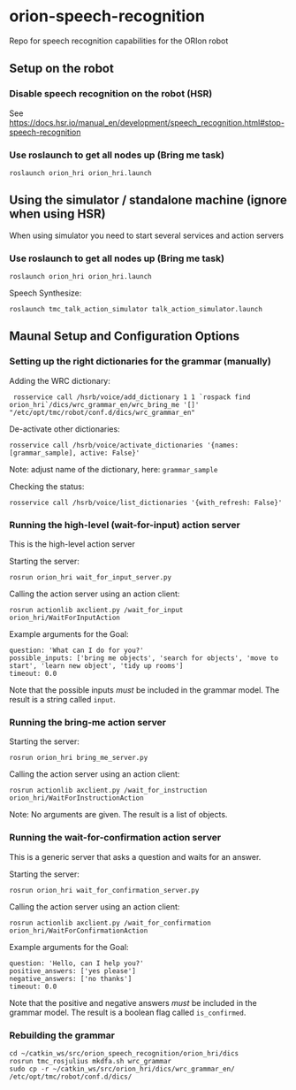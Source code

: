 # orion-speech-recognition
Repo for speech recognition capabilities for the ORIon robot

## Setup on the robot
### Disable speech recognition on the robot (HSR)

See https://docs.hsr.io/manual_en/development/speech_recognition.html#stop-speech-recognition

### Use roslaunch to get all nodes up (Bring me task)

```
roslaunch orion_hri orion_hri.launch
```

## Using the simulator / standalone machine (ignore when using HSR)

When using simulator you need to start several services and action servers

### Use roslaunch to get all nodes up (Bring me task)

```
roslaunch orion_hri orion_hri.launch
```

Speech Synthesize:
```
roslaunch tmc_talk_action_simulator talk_action_simulator.launch
```

## Maunal Setup and Configuration Options
### Setting up the right dictionaries for the grammar (manually)

Adding the WRC dictionary:
```
 rosservice call /hsrb/voice/add_dictionary 1 1 `rospack find orion_hri`/dics/wrc_grammar_en/wrc_bring_me '[]' "/etc/opt/tmc/robot/conf.d/dics/wrc_grammar_en"
```

De-activate other dictionaries:
```
rosservice call /hsrb/voice/activate_dictionaries '{names: [grammar_sample], active: False}'
```
Note: adjust name of the dictionary, here: `grammar_sample`

Checking the status:
```
rosservice call /hsrb/voice/list_dictionaries '{with_refresh: False}'
```
### Running the high-level (wait-for-input) action server

This is the high-level action server 

Starting the server:
```
rosrun orion_hri wait_for_input_server.py
```

Calling the action server using an action client:
```
rosrun actionlib axclient.py /wait_for_input orion_hri/WaitForInputAction
```
Example arguments for the Goal:
```
question: 'What can I do for you?'
possible_inputs: ['bring me objects', 'search for objects', 'move to start', 'learn new object', 'tidy up rooms']
timeout: 0.0
```
Note that the possible inputs _must_ be included in the grammar model. The result is a string called `input`.

### Running the bring-me action server

Starting the server:
```
rosrun orion_hri bring_me_server.py
```

Calling the action server using an action client:
```
rosrun actionlib axclient.py /wait_for_instruction orion_hri/WaitForInstructionAction
```
Note: No arguments are given. The result is a list of objects.


### Running the wait-for-confirmation action server

This is a generic server that asks a question and waits for an answer. 

Starting the server:
```
rosrun orion_hri wait_for_confirmation_server.py
```

Calling the action server using an action client:
```
rosrun actionlib axclient.py /wait_for_confirmation orion_hri/WaitForConfirmationAction
```
Example arguments for the Goal:
```
question: 'Hello, can I help you?'
positive_answers: ['yes please']
negative_answers: ['no thanks']
timeout: 0.0
```
Note that the positive and negative answers _must_ be included in the grammar model. The result is a boolean flag called `is_confirmed`.

### Rebuilding the grammar

```
cd ~/catkin_ws/src/orion_speech_recognition/orion_hri/dics
rosrun tmc_rosjulius mkdfa.sh wrc_grammar
sudo cp -r ~/catkin_ws/src/orion_hri/dics/wrc_grammar_en/ /etc/opt/tmc/robot/conf.d/dics/
```








